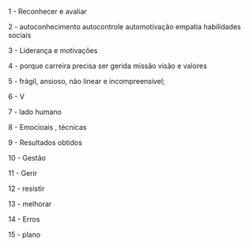
1 - Reconhecer e avaliar

2 - autoconhecimento autocontrole automotivação empatia habilidades sociais

3 - Liderança e motivações

4 - porque carreira precisa ser gerida  missão visão e valores

5 - frágil, ansioso, não linear e incompreensível;

6 - V

7 - lado humano

8 - Emocioais , técnicas

9 - Resultados obtidos

10 - Gestão

11 - Gerir

12 - resistir

13 - melhorar

14  - Erros

15 - plano